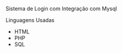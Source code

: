 Sistema de Login com Integração com Mysql

Linguagens Usadas

<ul>
  <li>HTML</li>
  <li>PHP</li>
  <li>SQL</li>
</ul>
